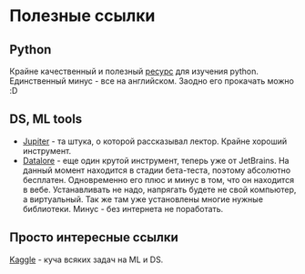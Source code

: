 # Полезные ссылки
## Python

Крайне качественный и полезный [ресурс](https://www.codecademy.com/) для изучения python. Единственный минус - все на английском. Заодно его прокачать можно :D

## DS, ML tools

* [Jupiter](http://jupyter.org/) - та штука, о которой рассказывал лектор. Крайне хороший инструмент.
* [Datalore](http://datalore.io/) - еще один крутой инструмент, теперь уже от JetBrains. На данный момент находится в стадии бета-теста, поэтому абсолютно бесплатен. Одновременно его плюс и минус в том, что он находится в вебе. Устанавливать не надо, напрягать будете не свой компьютер, а виртуальный. Так же там уже установлены многие нужные библиотеки. Минус - без интернета не поработать.

## Просто интересные ссылки

[Kaggle](https://www.kaggle.com/) - куча всяких задач на ML и DS.
